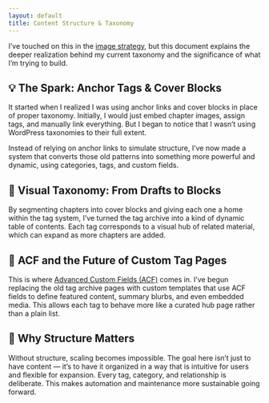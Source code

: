 ```yaml
---
layout: default
title: Content Structure & Taxonomy
---
```


I’ve touched on this in the [image strategy](/image-strategy), but this document explains the deeper realization behind my current taxonomy and the significance of what I’m trying to build.

## 💡 The Spark: Anchor Tags & Cover Blocks

It started when I realized I was using anchor links and cover blocks in place of proper taxonomy. Initially, I would just embed chapter images, assign tags, and manually link everything. But I began to notice that I wasn’t using WordPress taxonomies to their full extent.

Instead of relying on anchor links to simulate structure, I’ve now made a system that converts those old patterns into something more powerful and dynamic, using categories, tags, and custom fields.

## 🧱 Visual Taxonomy: From Drafts to Blocks

By segmenting chapters into cover blocks and giving each one a home within the tag system, I’ve turned the tag archive into a kind of dynamic table of contents. Each tag corresponds to a visual hub of related material, which can expand as more chapters are added.

## 🧩 ACF and the Future of Custom Tag Pages

This is where [Advanced Custom Fields (ACF)](https://www.advancedcustomfields.com/) comes in. I’ve begun replacing the old tag archive pages with custom templates that use ACF fields to define featured content, summary blurbs, and even embedded media. This allows each tag to behave more like a curated hub page rather than a plain list.

## 🧭 Why Structure Matters

Without structure, scaling becomes impossible. The goal here isn’t just to have content — it’s to have it organized in a way that is intuitive for users and flexible for expansion. Every tag, category, and relationship is deliberate. This makes automation and maintenance more sustainable going forward.

